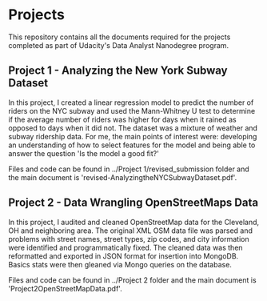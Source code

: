 # Projects 

This repository contains all the documents required for the projects completed as part of Udacity's Data Analyst Nanodegree program.  

## Project 1 - Analyzing the New York Subway Dataset

In this project, I created a linear regression model to predict the number of riders on the NYC subway and used the Mann-Whitney U test to determine if the average number of riders was higher for days when it rained as opposed to days when it did not. The dataset was a mixture of weather and subway ridership data. For me, the main points of interest were: developing an understanding of how to select features for the model and being able to answer the question 'Is the model a good fit?'

Files and code can be found in ../Project 1/revised_submission folder and the main document is 'revised-AnalyzingtheNYCSubwayDataset.pdf'.

## Project 2 - Data Wrangling OpenStreetMaps Data

In this project, I audited and cleaned OpenStreetMap data for the Cleveland, OH and neighboring area. The original XML OSM data file was parsed and problems with street names, street types, zip codes, and city information were identified and programmatically fixed. The cleaned data was then reformatted and exported in JSON format for insertion into MongoDB. Basics stats were then gleaned via Mongo queries on the database.

Files and code can be found in ../Project 2 folder and the main document is 'Project2OpenStreetMapData.pdf'. 
